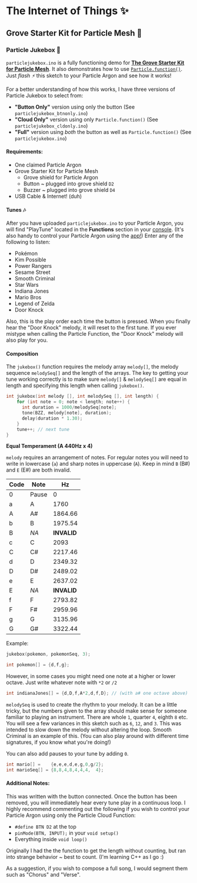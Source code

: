 # The Internet of Things ✨

## Grove Starter Kit for Particle Mesh 🌱

### Particle Jukebox 🎹

`particlejukebox.ino` is a fully functioning demo for **[The Grove Starter Kit for Particle Mesh](https://store.particle.io/products/grove-starter-kit)**. It also demonstrates how to use [`Particle.function()`](https://docs.particle.io/reference/device-os/firmware/photon/#cloud-functions). Just *flash ⚡️* this sketch to your Particle Argon and see how it works!

For a better understanding of how this works, I have three versions of Particle Jukebox to select from:

- **"Button Only"** version using only the button (See `particlejukebox_btnonly.ino`)
- **"Cloud Only"** version using only `Particle.function()` (See `particlejukebox_cldonly.ino`)
- **"Full"** version using *both* the button as well as `Particle.function()` (See `particlejukebox.ino`)

#### Requirements:

- One claimed Particle Argon
- Grove Starter Kit for Particle Mesh
    - Grove shield for Particle Argon
    - Button ~ plugged into grove shield `D2`
    - Buzzer ~ plugged into grove shield `D4`
- USB Cable & Internet! (duh)

#### Tunes 🎶 

After you have uploaded `particlejukebox.ino` to your Particle Argon, you will find "PlayTune" located in the **Functions** section in your [console](https://login.particle.io/login?redirect=https://console.particle.io/). (It's also handy to control your Particle Argon using the [app!](https://apps.apple.com/us/app/particle-iot/id991459054)) Enter any of the following to listen:

- Pokémon
- Kim Possible
- Power Rangers
- Sesame Street
- Smooth Criminal
- Star Wars
- Indiana Jones
- Mario Bros
- Legend of Zelda
- Door Knock

Also, this is the play order each time the button is pressed. When you finally hear the "Door Knock" melody, it will reset to the first tune. If you ever mistype when calling the Particle Function, the "Door Knock" melody will also play for you. 

#### Composition

The `jukebox()` function requires the melody array `melody[]`, the melody sequence `melodySeq[]` and the length of the arrays. The key to getting your tune working correctly is to make sure `melody[]` & `melodySeq[]` are equal in length and specifying this length when calling `jukebox()`.

```C++
int jukebox(int melody [], int melodySeq [], int length) {
    for (int note = 0; note < length; note++) {
      int duration = 1000/melodySeq[note];
      tone(BZZ, melody[note], duration);
      delay(duration * 1.30);
    }
    tune++; // next tune
}
```

**Equal Temperament (A 440Hz x 4)**

`melody` requires an arrangement of notes. For regular notes you will need to write in lowercase (`a`) and sharp notes in uppercase (`A`). Keep in mind `B` (B#) and `E` (E#) are both invalid.

| Code | Note  | Hz          |
| ---- | ----- | ----------- |
| 0    | Pause | 0           |
| a    | A     | 1760        |
| A    | A#    | 1864.66     |
| b    | B     | 1975.54     |
| B    | *NA*  | **INVALID** |
| c    | C     | 2093        |
| C    | C#    | 2217.46     |
| d    | D     | 2349.32     |
| D    | D#    | 2489.02     |
| e    | E     | 2637.02     |
| E    | *NA*  | **INVALID** |
| f    | F     | 2793.82     |
| F    | F#    | 2959.96     |
| g    | G     | 3135.96     |
| G    | G#    | 3322.44     |


Example:
```C++
jukebox(pokemon, pokemonSeq, 3);
```

```C++
int pokemon[] = {d,f,g};
```

However, in some cases you might need one note at a higher or lower octave. Just write whatever note with `*2` or `/2`

```C++
int indianaJones[] = {d,D,f,A*2,d,f,D}; // (with a# one octave above)
```

`melodySeq` is used to create the rhythm to your melody. It can be a little tricky, but the numbers given to the array should make sense for someone familiar to playing an instrument. There are whole `1`, quarter `4`, eighth `8` etc. You will see a few variances in this sketch such as `6`, `12`, and `3`. This was intended to slow down the melody without altering the loop. Smooth Criminal is an example of this. (You can also play around with different time signatures, if you know what you're doing!) 

You can also add pauses to your tune by adding `0`.

```C++
int mario[] =    {e,e,e,d,e,g,0,g/2};
int marioSeq[] = {8,8,4,8,4,4,4,  4};
```

#### Additional Notes:

This was written with the button connected. Once the button has been removed, you will immediately hear every tune play in a continuous loop. I highly recommend commenting out the following if you wish to control your Particle Argon using only the Particle Cloud Function:
- `#define BTN D2` at the top
- `pinMode(BTN, INPUT);` in your `void setup()`
- Everything inside `void loop()`

Originally I had the the function to get the length without counting, but ran into strange behavior ~ best to count. (I'm learning C++ as I go :)

As a suggestion, if you wish to compose a full song, I would segment them such as "Chorus" and "Verse".